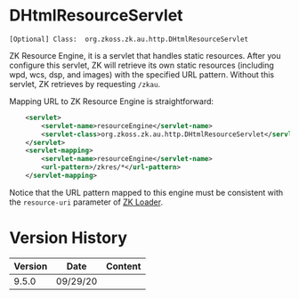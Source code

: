 # DHtmlResourceServlet

`[Optional] Class: `<javadoc>` org.zkoss.zk.au.http.DHtmlResourceServlet`</javadoc>

ZK Resource Engine, it is a servlet that handles static resources. After
you configure this servlet, ZK will retrieve its own static resources
(including wpd, wcs, dsp, and images) with the specified URL pattern.
Without this servlet, ZK retrieves by requesting `/zkau`.

Mapping URL to ZK Resource Engine is straightforward:

``` xml
    <servlet>
        <servlet-name>resourceEngine</servlet-name>
        <servlet-class>org.zkoss.zk.au.http.DHtmlResourceServlet</servlet-class>
    </servlet>
    <servlet-mapping>
        <servlet-name>resourceEngine</servlet-name>
        <url-pattern>/zkres/*</url-pattern>
    </servlet-mapping>
```

Notice that the URL pattern mapped to this engine must be consistent
with the `resource-uri` parameter of [ZK
Loader](ZK_Configuration_Reference/web.xml/ZK_Loader).

# Version History

| Version | Date     | Content |
|---------|----------|---------|
| 9.5.0   | 09/29/20 |         |
